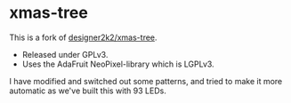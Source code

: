 # xmas-tree

This is a fork of [designer2k2/xmas-tree](https://github.com/designer2k2/xmas-tree).

* Released under GPLv3.
* Uses the AdaFruit NeoPixel-library which is LGPLv3.

I have modified and switched out some patterns, and tried to make it more automatic as we've built this with 93 LEDs.